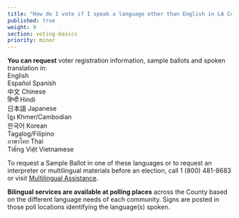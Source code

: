 ```yaml
---
title: "How do I vote if I speak a language other than English in LA County?"
published: true
weight: 9
section: voting-basics
priority: minor
---
```

**You can request** voter registration information, sample ballots and spoken translation in:  
English  
Español  Spanish  
中文  Chinese  
हिन्दी  Hindi  
日本語  Japanese  
ខ្មែរ  Khmer/Cambodian  
한국어  Korean  
Tagalog/Filipino  
ภาษาไทย  Thai  
Tiếng Việt  Vietnamese  

To request a Sample Ballot in one of these languages or to request an interpreter or multilingual materials before an election, call 1 (800) 481-8683 or visit [Multilingual Assistance](https://www.lavote.net/home/voting-elections/voter-education/translation-services#Chinese).  

**Bilingual services are available at polling places** across the County based on the different language needs of each community. Signs are posted in those poll locations identifying the language(s) spoken.  


